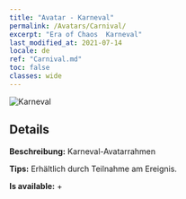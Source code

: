 ```yaml
---
title: "Avatar - Karneval"
permalink: /Avatars/Carnival/
excerpt: "Era of Chaos  Karneval"
last_modified_at: 2021-07-14
locale: de
ref: "Carnival.md"
toc: false
classes: wide
---
```

 ![Karneval](/images/a/avatarFrame_95.png)

## Details

 **Beschreibung:** Karneval-Avatarrahmen 

 **Tips:** Erhältlich durch Teilnahme am Ereignis. 

 **Is available:**  + 

